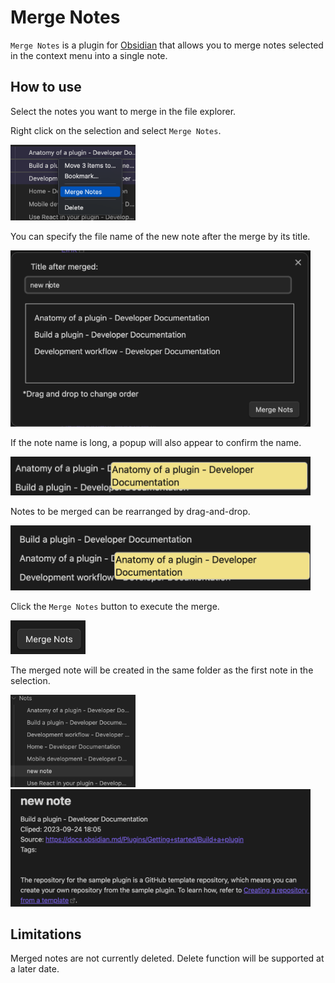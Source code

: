 # Merge Notes

`Merge Notes` is a plugin for [Obsidian](https://obsidian.md/) that allows you to merge notes selected in the context menu into a single note.

## How to use

Select the notes you want to merge in the file explorer.

Right click on the selection and select `Merge Notes`.

<img src="resources/image01.png" width="200">

You can specify the file name of the new note after the merge by its title.

<img src="resources/image02.png" width="480">

If the note name is long, a popup will also appear to confirm the name.

<img src="resources/image03.png" width="480">

Notes to be merged can be rearranged by drag-and-drop.

<img src="resources/image04.png" width="480">

Click the `Merge Notes` button to execute the merge.

<img src="resources/image05.png" width="120">

The merged note will be created in the same folder as the first note in the selection.

<img src="resources/image06.png" width="200">

<img src="resources/image07.png" width="480">

## Limitations

Merged notes are not currently deleted. Delete function will be supported at a later date.
